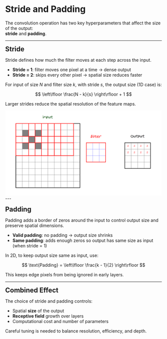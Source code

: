 # Stride and Padding

The convolution operation has two key hyperparameters that affect the size of the output:  
**stride** and **padding**.

---

**<span style="font-size:1.5em;">Stride</span>**

Stride defines how much the filter moves at each step across the input.

- **Stride = 1**: filter moves one pixel at a time → dense output  
- **Stride = 2**: skips every other pixel → spatial size reduces faster

For input of size $N$ and filter size $k$, with stride $s$, the output size (1D case) is:

$$
\left\lfloor \frac{N - k}{s} \right\rfloor + 1
$$

Larger strides reduce the spatial resolution of the feature maps.


<div style="text-align: center; background-color:white; padding:10px;">
  <img src="../../_static/cnn5.png" alt="CNN for image" width="500"/>
</div>
---

**<span style="font-size:1.5em;">Padding</span>**

Padding adds a border of zeros around the input to control output size and preserve spatial dimensions.

- **Valid padding**: no padding → output size shrinks  
- **Same padding**: adds enough zeros so output has same size as input (when stride = 1)

In 2D, to keep output size same as input, use:

$$
\text{Padding} = \left\lfloor \frac{k - 1}{2} \right\rfloor
$$

This keeps edge pixels from being ignored in early layers.

---

**<span style="font-size:1.5em;">Combined Effect</span>**

The choice of stride and padding controls:

- Spatial **size** of the output  
- **Receptive field** growth over layers  
- Computational cost and number of parameters

Careful tuning is needed to balance resolution, efficiency, and depth.

